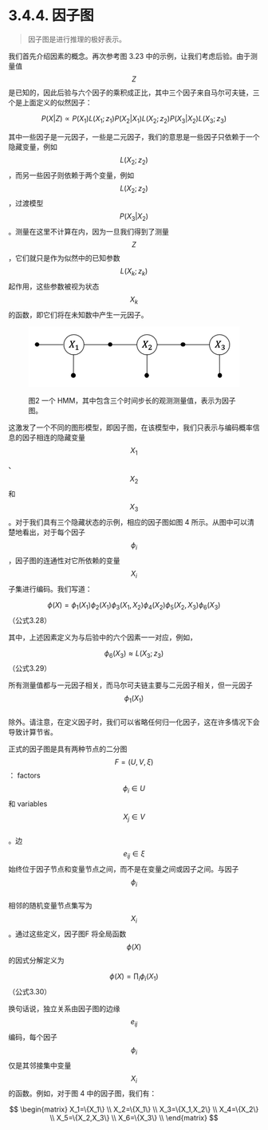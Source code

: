 # 3.4.4. 因子图

> 因子图是进行推理的极好表示。

我们首先介绍因素的概念。再次参考图 3.23 中的示例，让我们考虑后验。由于测量值$$Z$$
是已知的，因此后验与六个因子的乘积成正比，其中三个因子来自马尔可夫链，三个是上面定义的似然因子：

$$P(X|Z) \propto P(X_1)L(X_1;z_1)P(X_2|X_1)L(X_2;z_2)P(X_3|X_2)L(X_3;z_3)$$

其中一些因子是一元因子，一些是二元因子，我们的意思是一些因子只依赖于一个隐藏变量，例如
\
$$L(X_2;z_2)$$，而另一些因子则依赖于两个变量，例如$$L(X_2;z_2)$$，过渡模型$$P(X_3|X_2)$$
。测量在这里不计算在内，因为一旦我们得到了测量$$Z$$
，它们就只是作为似然中的已知参数$$L(X_k;z_k)$$
起作用，这些参数被视为状态$$X_k$$
的函数，即它们将在未知数中产生一元因子。

<figure><img src="../../.gitbook/assets/image (21).png" alt=""><figcaption><p>图2 一个 HMM，其中包含三个时间步长的观测测量值，表示为因子图。</p></figcaption></figure>

这激发了一个不同的图形模型，即因子图，在该模型中，我们只表示与编码概率信息的因子相连的隐藏变量$$X_1$$
、$$X_2$$
和$$X_3$$
。对于我们具有三个隐藏状态的示例，相应的因子图如图 4 所示。从图中可以清楚地看出，对于每个因子$$\phi_i$$
，因子图的连通性对它所依赖的变量$$X_i$$
子集进行编码。我们写道：

$$\phi(X)=\phi_1(X_1)\phi_2(X_1)\phi_3(X_1,X_2)\phi_4(X_2)\phi_5(X_2,X_3)\phi_6(X_3)$$（公式3.28）

其中，上述因素定义为与后验中的六个因素一一对应，例如，

$$\phi_6(X_3)  \approx L(X_3;z_3)$$（公式3.29）

所有测量值都与一元因子相关，而马尔可夫链主要与二元因子相关，但一元因子$$\phi_1(X_1)$$
\
除外。请注意，在定义因子时，我们可以省略任何归一化因子，这在许多情况下会导致计算节省。

正式的因子图是具有两种节点的二分图$$F=(U,V,\xi)$$
： factors $$\phi_i \in U$$
和 variables $$X_{j} \in V$$
\
。边$$e_{ij} \in \xi$$
始终位于因子节点和变量节点之间，而不是在变量之间或因子之间。与因子$$\phi_i$$
\
相邻的随机变量节点集写为$$X_i$$
。通过这些定义，因子图F
将全局函数$$\phi(X)$$
的因式分解定义为

$$\phi(X)=\prod_i \phi_i (X_1)$$（公式3.30）

换句话说，独立关系由因子图的边缘$$e_{ij}$$
编码，每个因子$$\phi_i$$
仅是其邻接集中变量$$X_i$$
的函数。例如，对于图 4 中的因子图，我们有：

$$
\begin{matrix}
X_1=\{X_1\} \\
X_2=\{X_1\} \\
X_3=\{X_1,X_2\} \\
X_4=\{X_2\} \\
X_5=\{X_2,X_3\} \\
X_6=\{X_3\} \\
\end{matrix}
$$
